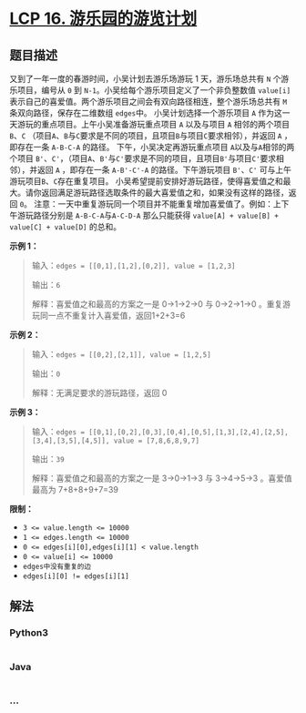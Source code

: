 # [LCP 16. 游乐园的游览计划](https://leetcode.cn/problems/you-le-yuan-de-you-lan-ji-hua)

## 题目描述

<!-- 这里写题目描述 -->

<p>又到了一年一度的春游时间，小吴计划去游乐场游玩 1 天，游乐场总共有 <code>N</code> 个游乐项目，编号从 <code>0</code> 到 <code>N-1</code>。小吴给每个游乐项目定义了一个非负整数值 <code>value[i]</code> 表示自己的喜爱值。两个游乐项目之间会有双向路径相连，整个游乐场总共有 <code>M</code> 条双向路径，保存在二维数组&nbsp;<code>edges</code>中。 小吴计划选择一个游乐项目 <code>A</code> 作为这一天游玩的重点项目。上午小吴准备游玩重点项目 <code>A</code> 以及与项目 <code>A</code> 相邻的两个项目 <code>B</code>、<code>C</code> （项目<code>A</code>、<code>B</code>与<code>C</code>要求是不同的项目，且项目<code>B</code>与项目<code>C</code>要求相邻），并返回 <code>A</code> ，即存在一条 <code>A-B-C-A</code> 的路径。 下午，小吴决定再游玩重点项目 <code>A</code>以及与<code>A</code>相邻的两个项目 <code>B&#39;</code>、<code>C&#39;</code>，（项目<code>A</code>、<code>B&#39;</code>与<code>C&#39;</code>要求是不同的项目，且项目<code>B&#39;</code>与项目<code>C&#39;</code>要求相邻），并返回 <code>A</code> ，即存在一条 <code>A-B&#39;-C&#39;-A</code> 的路径。下午游玩项目 <code>B&#39;</code>、<code>C&#39;</code> 可与上午游玩项目<code>B</code>、<code>C</code>存在重复项目。 小吴希望提前安排好游玩路径，使得喜爱值之和最大。请你返回满足游玩路径选取条件的最大喜爱值之和，如果没有这样的路径，返回 <code>0</code>。 注意：一天中重复游玩同一个项目并不能重复增加喜爱值了。例如：上下午游玩路径分别是 <code>A-B-C-A</code>与<code>A-C-D-A</code> 那么只能获得 <code>value[A] + value[B] + value[C] + value[D]</code> 的总和。</p>

<p><strong>示例 1：</strong></p>

<blockquote>
<p>输入：<code>edges = [[0,1],[1,2],[0,2]], value = [1,2,3]</code></p>

<p>输出：<code>6</code></p>

<p>解释：喜爱值之和最高的方案之一是 0-&gt;1-&gt;2-&gt;0 与 0-&gt;2-&gt;1-&gt;0 。重复游玩同一点不重复计入喜爱值，返回1+2+3=6</p>
</blockquote>

<p><strong>示例 2：</strong></p>

<blockquote>
<p>输入：<code>edges = [[0,2],[2,1]], value = [1,2,5]</code></p>

<p>输出：<code>0</code></p>

<p>解释：无满足要求的游玩路径，返回 0</p>
</blockquote>

<p><strong>示例 3：</strong></p>

<blockquote>
<p>输入：<code>edges = [[0,1],[0,2],[0,3],[0,4],[0,5],[1,3],[2,4],[2,5],[3,4],[3,5],[4,5]], value = [7,8,6,8,9,7]</code></p>

<p>输出：<code>39</code></p>

<p>解释：喜爱值之和最高的方案之一是 3-&gt;0-&gt;1-&gt;3 与 3-&gt;4-&gt;5-&gt;3 。喜爱值最高为 7+8+8+9+7=39</p>
</blockquote>

<p><strong>限制：</strong></p>

<ul>
	<li><code>3 &lt;= value.length &lt;= 10000</code></li>
	<li><code>1 &lt;=&nbsp;edges.length &lt;= 10000</code></li>
	<li><code>0 &lt;= edges[i][0],edges[i][1] &lt;&nbsp;value.length</code></li>
	<li><code>0 &lt;= value[i] &lt;= 10000</code></li>
	<li><code>edges中没有重复的边</code></li>
	<li><code>edges[i][0] != edges[i][1]</code></li>
</ul>

## 解法

<!-- 这里可写通用的实现逻辑 -->

<!-- tabs:start -->

### **Python3**

<!-- 这里可写当前语言的特殊实现逻辑 -->

```python


```

### **Java**

<!-- 这里可写当前语言的特殊实现逻辑 -->

```java


```

### **...**

```


```

<!-- tabs:end -->

